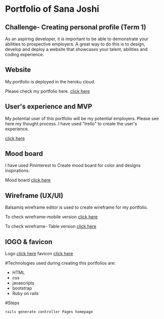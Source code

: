 


# Portfolio of Sana Joshi

## Challenge- Creating personal profile (Term 1)
As an aspiring developer, it is important to be able to demonstrate your abilities to prospective employers. A great way to do this is to design, develop and deploy a website that showcases your talent, abilities and coding experience.


## Website
My portfolio is deployed in the heroku cloud.

Please check my portfolio here. [click here](https://github.com/GP-corps/Burger-King-Sizzles/blob/sana/app/assets/images/homepage.png "portfolio")

## User's experience and MVP
My potential user of this portfolio will be my potential employers. Please see here
my thought process. I have used "trello" to create the user's experience.

[click here](https://trello.com/b/5e1OWbbj/myportfolio)

## Mood board
I have used Pininterest to Create mood board for color and designs inspirations.

Mood board [click here](https://au.pinterest.com/sanajoshi/portfolio-website/")

## Wireframe (UX/UI)

Balsamiq wireframe editor is used to create wireframe for my portfolio.

To check wireframe-mobile version  [click here](https://github.com/SanaJoshi/sana_portfolio/blob/master/app/assets/images/wireframe-%20Mobile%20version.png "wireframe")

To check wireframe- Table version [click here](https://github.com/SanaJoshi/sana_portfolio/blob/master/app/assets/images/wireframe-Table%20version.png "wireframe")



## lOGO & favicon
Logo [click here](https://github.com/SanaJoshi/sana_portfolio/blob/master/app/assets/images/logo.png "logo")
favicon [click here](https://github.com/SanaJoshi/sana_portfolio/blob/master/app/assets/images/favicon.jpg "favicon")

#Technologies used during creating this portfolios are:
* HTML
* css
* javascripts
* bootstrap
* Ruby on rails

#Steps
```
rails generate controller Pages homepage
```
